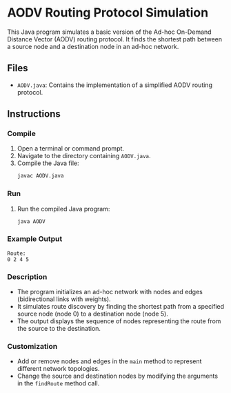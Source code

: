 # AODV Routing Protocol Simulation

This Java program simulates a basic version of the Ad-hoc On-Demand Distance Vector (AODV) routing protocol. It finds the shortest path between a source node and a destination node in an ad-hoc network.

## Files

- `AODV.java`: Contains the implementation of a simplified AODV routing protocol.

## Instructions

### Compile

1. Open a terminal or command prompt.
2. Navigate to the directory containing `AODV.java`.
3. Compile the Java file:
   ```sh
   javac AODV.java
   ```

### Run

1. Run the compiled Java program:
   ```sh
   java AODV
   ```

### Example Output

```
Route: 
0 2 4 5 
```

### Description

- The program initializes an ad-hoc network with nodes and edges (bidirectional links with weights).
- It simulates route discovery by finding the shortest path from a specified source node (node 0) to a destination node (node 5).
- The output displays the sequence of nodes representing the route from the source to the destination.

### Customization

- Add or remove nodes and edges in the `main` method to represent different network topologies.
- Change the source and destination nodes by modifying the arguments in the `findRoute` method call.